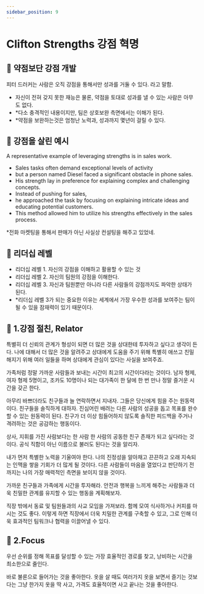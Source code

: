 ```yaml
---
sidebar_position: 9
---
```


# Clifton Strengths 강점 혁명   

## 📌 약점보단 강점 개발  
피터 드러커는 사람은 오직 강점을 통해서만 성과를 거둘 수 있다. 라고 말함.
- 자신이 전혀 갖지 못한 재능은 물론, 약점을 토대로 성과를 낼 수 있는 사람은 아무도 없다.  
- *다소 충격적인 내용이지만, 팀은 상호보완 측면에서는 이해가 된다.  
- *약점을 보완하는것은 엄청난 노력과, 성과까지 몇년이 걸릴 수 있다.  

## 📌 강점을 살린 예시  

A representative example of leveraging strengths is in sales work.    
- Sales tasks often demand exceptional levels of activity  
- but a person named Diesel faced a significant obstacle in phone sales.  
- His strength lay in preference for explaining complex and challenging concepts.   
- Instead of pushing for sales,  
- he approached the task by focusing on explaining intricate ideas and educating potential customers.   
- This method allowed him to utilize his strengths effectively in the sales process.   

*전화 마켓팅을 통해서 판매가 아닌 사실상 컨설팅을 해주고 있었네.  

## 📌 리더십 레벨  

- 리더십 레벨 1. 자신의 강점을 이해하고 활용할 수 있는 것   
- 리더십 레벨 2. 자신의 팀원의 강점을 이해한다.  
- 리더십 레벨 3. 자신과 팀원뿐만 아니라 다른 사람들의 강점까지도 파악한 상태가 된다.  
- *리더십 레벨 3가 되는 중요한 이유는 세계에서 가장 우수한 성과를 보여주는 팀이 될 수 있을 잠재력이 있기 때문이다.   

## 📌 1.강점 절친, Relator  


특별히 더 신뢰의 관계가 형성이 되면 더 많은 것을 상대한테 투자하고 싶다고 생각이 든다. 나에 대해서 더 많은 것을 알려주고 상대에게 도움을 주기 위해 특별히 애쓰고 친밀해지기 위해 여러 일들을 하며 상대에게 관심이 있다는 사실을 보여주죠.

가족처럼 정말 가까운 사람들과 보내는 시간이 최고의 시간이다라는 것이다. 남자 형제, 여자 형제 5명이고, 조카도 10명이나 되는 대가족이 한 달에 한 번 만나 정말 즐거운 시간을 갖곤 한다.

아무리 바쁘더라도 친구들과 늘 연락하면서 지내자. 그들은 당신에게 힘을 주는 원동력이다. 친구들을 솔직하게 대하자. 진심어린 배려는 다른 사람의 성공을 돕고 목표를 완수할 수 있는 원동력이 된다. 친구가 더 이상 힘들어하지 않도록 솔직한 피드백을 주거나 격려하는 것은 공감하는 행동이다.   

상사, 지휘를 가진 사람보다는 한 사람 한 사람의 공동한 친구 존재가 되고 싶다라는 것이다. 공식 직함이 아닌 이름으로 불러도 된다는 것을 알리자.

내가 먼저 특별한 노력을 기울여야 한다. 나의 진정성을 알아채고 끈끈하고 오래 지속되는 인맥을 쌓을 기회가 더 많게 될 것이다. 다른 사람들이 마음을 열었다고 판단하기 전까지는 나의 가장 매력적인 측면을 보이지 않을 것이다.

가까운 친구들과 가족에게 시간을 투자해라. 안전과 행복을 느끼게 해주는 사람들과 더욱 친밀한 관계를 유지할 수 있는 행동을 계획해보자.

직장 밖에서 동료 및 팀원들과의 사교 모임을 가져보라. 함께 모여 식사하거나 커피를 마시는 것도 좋다. 이렇게 하면 직장에서 더욱 치밀한 관계를 구축할 수 있고, 그로 인해 더욱 효과적인 팀워크나 협력을 이끌어낼 수 있다.

## 📌 2.Focus  

우선 순위를 정해 목표를 달성할 수 있는 가장 효율적인 경로를 찾고, 낭비하는 시간을 최소한으로 줄인다.  

바로 불론으로 들어가는 것을 좋아한다. 옷을 살 때도 여러가지 옷을 보면서 즐기는 것보다는 그냥 한가지 옷을 딱 사고, 가격도 효율적이면 사고 끝나는 것을 좋아한다.


